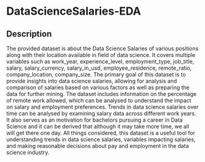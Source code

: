 # DataScienceSalaries-EDA


## Description
The provided dataset is about the Data Science Salaries of various positions along with their location available in field of data science. 
It covers multiple variables such as work_year, experience_level, employment_type, job_title, salary, salary_currency, salary_in_usd, employee_residence, remote_ratio, company_location, company_size. 
The primary goal of this dataset is to provide insights into data science salaries, allowing for analysis and comparison of salaries based on various factors as well as preparing the data for further mining. 
The dataset includes information on the percentage of remote work allowed, which can be analysed to understand the impact on salary and employment preferences. 
Trends in data science salaries over time can be analysed by examining salary data across different work years. 
It also serves as an motivation for bachelors pursuing a career in Data Science and it can be derived that although it may take more time, we all will get there one day. 
All things considered, this dataset is a useful tool for understanding trends in data science salaries, variables impacting salaries, and making reasonable decisions about pay and employment in the data science industry.
